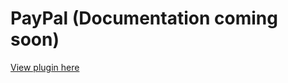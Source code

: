 # PayPal (Documentation coming soon)

[View plugin here](https://github.com/medusajs/medusa/tree/master/packages/medusa-payment-paypal)
